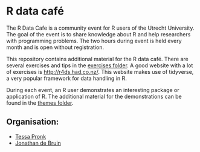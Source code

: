 # R data café 

The R Data Cafe is a community event for R users of the Utrecht University. The goal 
of the event is to share knowledge about R and help researchers with programming
problems. The two hours during event is held every month and is open without 
registration.

This repository contains additional material for the R data café. There are several 
exercises and tips in the [exercises folder](/exercises/). A good website with a lot
of exercises is http://r4ds.had.co.nz/. This website makes use of tidyverse, a very
popular framework for data handling in R.

During each event, an R user demonstrates an interesting package or application of R. 
The additional material for the demonstrations can be found in the [themes folder](/theme/).

## Organisation:

- [Tessa Pronk](https://github.com/TessaPr)
- [Jonathan de Bruin](https://github.com/J535D165)
